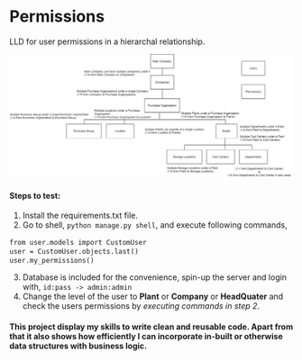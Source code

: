 # Permissions
LLD for user permissions in a hierarchal relationship.

[![Company hierarchy.](.\models-relationship.jpg "Company hierarchy.")](https://drive.google.com/file/d/1YuF93sGfJqJBX-dl3dZT41SmHQftvKQX/view?usp=sharing)

#### Steps to test:

1. Install the requirements.txt file.
2. Go to shell, `python manage.py shell`, and execute following commands,
```
from user.models import CustomUser
user = CustomUser.objects.last()
user.my_permissions()
```
3. Database is included for the convenience, spin-up the server and login with, `id:pass -> admin:admin`
4. Change the level of the user to **Plant** or **Company** or **HeadQuater** 
    and check the users permissions by _executing commands in step 2_.


#### This project display my skills to write clean and reusable code. Apart from that it also shows how efficiently I can incorporate in-built or otherwise data structures with business logic.
